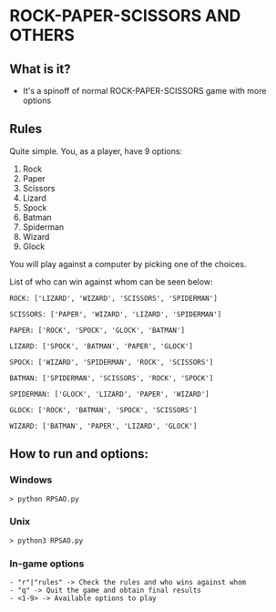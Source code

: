 # ROCK-PAPER-SCISSORS AND OTHERS

## What is it?

- It's a spinoff of normal ROCK-PAPER-SCISSORS game with more options

## Rules

Quite simple. You, as a player, have 9 options:

1. Rock
2. Paper
3. Scissors
4. Lizard
5. Spock
6. Batman
7. Spiderman
8. Wizard
9. Glock

You will play against a computer by picking one of the choices. 

List of who can win against whom can be seen below:
    
    ROCK: ['LIZARD', 'WIZARD', 'SCISSORS', 'SPIDERMAN']

    SCISSORS: ['PAPER', 'WIZARD', 'LIZARD', 'SPIDERMAN']

    PAPER: ['ROCK', 'SPOCK', 'GLOCK', 'BATMAN']

    LIZARD: ['SPOCK', 'BATMAN', 'PAPER', 'GLOCK']

    SPOCK: ['WIZARD', 'SPIDERMAN', 'ROCK', 'SCISSORS']

    BATMAN: ['SPIDERMAN', 'SCISSORS', 'ROCK', 'SPOCK']

    SPIDERMAN: ['GLOCK', 'LIZARD', 'PAPER', 'WIZARD']

    GLOCK: ['ROCK', 'BATMAN', 'SPOCK', 'SCISSORS']

    WIZARD: ['BATMAN', 'PAPER', 'LIZARD', 'GLOCK']

## How to run and options:

### Windows
```
> python RPSAO.py
```

### Unix
```
> python3 RPSAO.py
```

### In-game options
```
- "r"|"rules" -> Check the rules and who wins against whom
- "q" -> Quit the game and obtain final results
- <1-9> -> Available options to play
```